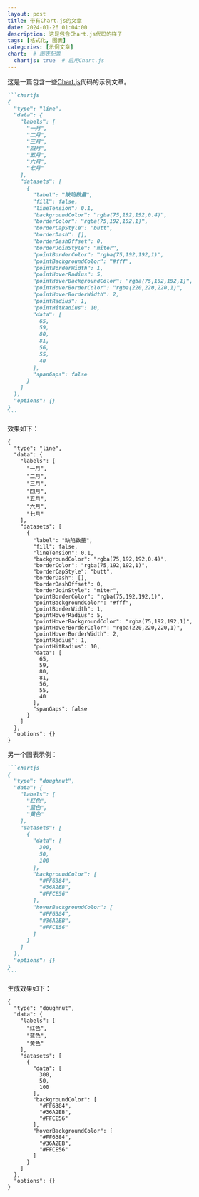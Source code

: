 ```yaml
---
layout: post
title: 带有Chart.js的文章
date: 2024-01-26 01:04:00
description: 这是包含Chart.js代码的样子
tags: [格式化, 图表]
categories: [示例文章]
chart:  # 图表配置
  chartjs: true  # 启用Chart.js
---
```


这是一篇包含一些[Chart.js](https://www.chartjs.org/)代码的示例文章。

````markdown
```chartjs
{
  "type": "line",
  "data": {
    "labels": [
      "一月",
      "二月",
      "三月",
      "四月",
      "五月",
      "六月",
      "七月"
    ],
    "datasets": [
      {
        "label": "缺陷数量",
        "fill": false,
        "lineTension": 0.1,
        "backgroundColor": "rgba(75,192,192,0.4)",
        "borderColor": "rgba(75,192,192,1)",
        "borderCapStyle": "butt",
        "borderDash": [],
        "borderDashOffset": 0,
        "borderJoinStyle": "miter",
        "pointBorderColor": "rgba(75,192,192,1)",
        "pointBackgroundColor": "#fff",
        "pointBorderWidth": 1,
        "pointHoverRadius": 5,
        "pointHoverBackgroundColor": "rgba(75,192,192,1)",
        "pointHoverBorderColor": "rgba(220,220,220,1)",
        "pointHoverBorderWidth": 2,
        "pointRadius": 1,
        "pointHitRadius": 10,
        "data": [
          65,
          59,
          80,
          81,
          56,
          55,
          40
        ],
        "spanGaps": false
      }
    ]
  },
  "options": {}
}
```
````

效果如下：

```chartjs
{
  "type": "line",
  "data": {
    "labels": [
      "一月",
      "二月",
      "三月",
      "四月",
      "五月",
      "六月",
      "七月"
    ],
    "datasets": [
      {
        "label": "缺陷数量",
        "fill": false,
        "lineTension": 0.1,
        "backgroundColor": "rgba(75,192,192,0.4)",
        "borderColor": "rgba(75,192,192,1)",
        "borderCapStyle": "butt",
        "borderDash": [],
        "borderDashOffset": 0,
        "borderJoinStyle": "miter",
        "pointBorderColor": "rgba(75,192,192,1)",
        "pointBackgroundColor": "#fff",
        "pointBorderWidth": 1,
        "pointHoverRadius": 5,
        "pointHoverBackgroundColor": "rgba(75,192,192,1)",
        "pointHoverBorderColor": "rgba(220,220,220,1)",
        "pointHoverBorderWidth": 2,
        "pointRadius": 1,
        "pointHitRadius": 10,
        "data": [
          65,
          59,
          80,
          81,
          56,
          55,
          40
        ],
        "spanGaps": false
      }
    ]
  },
  "options": {}
}
```

另一个图表示例：

````markdown
```chartjs
{
  "type": "doughnut",
  "data": {
    "labels": [
      "红色",
      "蓝色",
      "黄色"
    ],
    "datasets": [
      {
        "data": [
          300,
          50,
          100
        ],
        "backgroundColor": [
          "#FF6384",
          "#36A2EB",
          "#FFCE56"
        ],
        "hoverBackgroundColor": [
          "#FF6384",
          "#36A2EB",
          "#FFCE56"
        ]
      }
    ]
  },
  "options": {}
}
```
````

生成效果如下：

```chartjs
{
  "type": "doughnut",
  "data": {
    "labels": [
      "红色",
      "蓝色",
      "黄色"
    ],
    "datasets": [
      {
        "data": [
          300,
          50,
          100
        ],
        "backgroundColor": [
          "#FF6384",
          "#36A2EB",
          "#FFCE56"
        ],
        "hoverBackgroundColor": [
          "#FF6384",
          "#36A2EB",
          "#FFCE56"
        ]
      }
    ]
  },
  "options": {}
}
```
